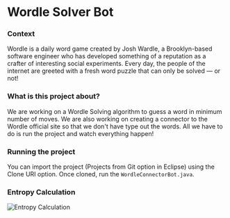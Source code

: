 # Wordle Solver Bot

### Context
Wordle is a daily word game created by Josh Wardle, a Brooklyn-based software engineer who has developed something of a reputation as a crafter of interesting social experiments. Every day, the people of the internet are greeted with a fresh word puzzle that can only be solved — or not!

### What is this project about?

We are working on a Wordle Solving algorithm to guess a word in minimum number of moves. We are also working on creating a connector to the Wordle official site so that we don't have type out the words. All we have to do is run the project and watch everything happen!

### Running the project

You can import the project (Projects from Git option in Eclipse) using the Clone URI option. Once cloned, run the `WordleConnectorBot.java`.

### Entropy Calculation

![Entropy Calculation](https://github.com/pkondrakunta/wordle-solver/blob/main/results/entropy_calculated.png)
